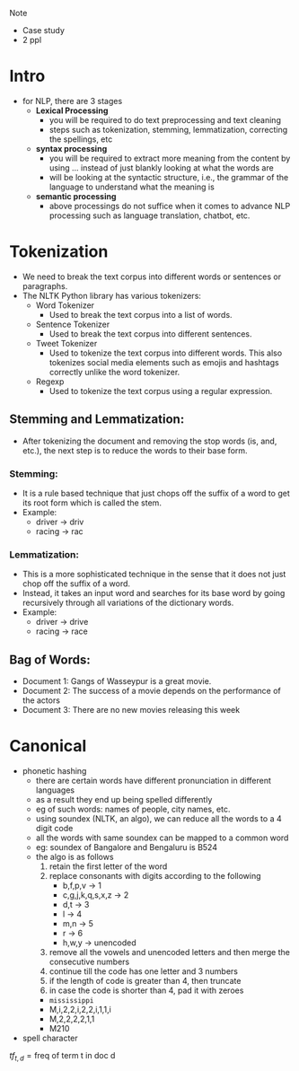 >[!NOTE]
>- Case study
>- 2 ppl

# Intro
- for NLP, there are 3 stages
	- **Lexical Processing**
		- you will be required to do text preprocessing and text cleaning
		- steps such as tokenization, stemming, lemmatization, correcting the spellings, etc
	- **syntax processing**
		- you will be required to extract more meaning from the content by using ... instead of just blankly looking at what the words are 
		- will be looking at the syntactic structure, i.e., the grammar of the language to understand what the meaning is 
	- **semantic processing**
		- above processings do not suffice when it comes to advance NLP processing such as language translation, chatbot, etc.

# Tokenization
- We need to break the text corpus into different words or sentences or paragraphs.
- The NLTK Python library has various tokenizers:
	- Word Tokenizer
		- Used to break the text corpus into a list of words.
  - Sentence Tokenizer
	- Used to break the text corpus into different sentences.
  - Tweet Tokenizer
	- Used to tokenize the text corpus into different words. This also tokenizes social media elements such as emojis and hashtags correctly unlike the word tokenizer.
  - Regexp
	- Used to tokenize the text corpus using a regular expression.

## Stemming and Lemmatization:
- After tokenizing the document and removing the stop words (is, and, etc.), the next step is to reduce the words to their base form.

### Stemming:
  - It is a rule based technique that just chops off the suffix of a word to get its root form which is called the stem.
  - Example:
	- driver -> driv
	- racing -> rac

### Lemmatization:
  - This is a more sophisticated technique in the sense that it does not just chop off the suffix of a word.
  - Instead, it takes an input word and searches for its base word by going recursively through all variations of the dictionary words.
  - Example:
    - driver -> drive
    - racing -> race

## Bag of Words:
- Document 1: Gangs of Wasseypur is a great movie.
- Document 2: The success of a movie depends on the performance of the actors
- Document 3: There are no new movies releasing this week

# Canonical
- phonetic hashing
	- there are certain words have different pronunciation in different languages
	- as a result they end up being spelled differently
	- eg of such words: names of people, city names, etc.
	- using soundex (NLTK, an algo), we can reduce all the words to a 4 digit code 
	- all the words with same soundex can be mapped to a common word 
	- eg: soundex of Bangalore and Bengaluru is B524
	- the algo is as follows
		1. retain the first letter of the word
		2. replace consonants with digits according to the following
			- b,f,p,v $\rightarrow$ 1
			- c,g,j,k,q,s,x,z $\rightarrow$ 2
			- d,t $\rightarrow$ 3
			- l $\rightarrow$ 4
			- m,n $\rightarrow$ 5
			- r $\rightarrow$ 6
			- h,w,y $\rightarrow$ unencoded
		3. remove all the vowels and unencoded letters and then merge the consecutive numbers
		4. continue till the code has one letter and 3 numbers
		5. if the length of code is greater than 4, then truncate
		6. in case the code is shorter than 4, pad it with zeroes
		- `mississippi`
		- M,i,2,2,i,2,2,i,1,1,i
		- M,2,2,2,2,1,1
		- M210
- spell character

$tf_{t,d} = \text{freq of term t in doc d}$
